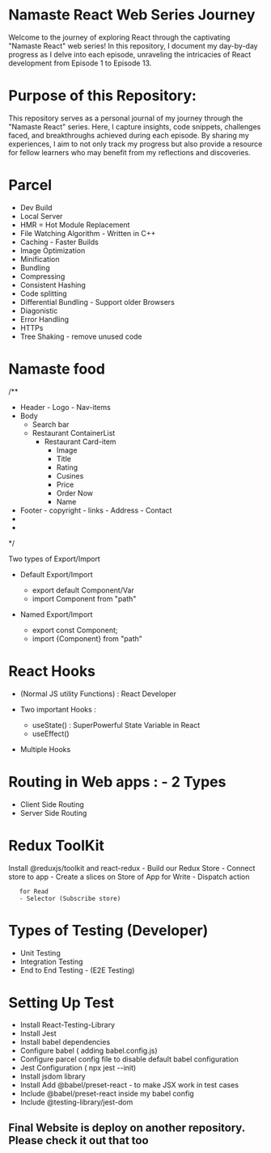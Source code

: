 ﻿# Namaste React Web Series Journey
 Welcome to the journey of exploring React through the captivating "Namaste React" web series! In this repository, I document my day-by-day progress as I delve into each episode, unraveling the intricacies of React development from Episode 1 to Episode 13.

# Purpose of this Repository:

This repository serves as a personal journal of my journey through the "Namaste React" series. Here, I capture insights, code snippets, challenges faced, and breakthroughs achieved during each episode. By sharing my experiences, I aim to not only track my progress but also provide a resource for fellow learners who may benefit from my reflections and discoveries.


# Parcel
- Dev Build
- Local Server
- HMR = Hot Module Replacement
- File Watching Algorithm - Written in C++
- Caching - Faster Builds
- Image Optimization
- Minification
- Bundling
- Compressing
- Consistent Hashing
- Code splitting
- Differential Bundling - Support older Browsers
- Diagonistic 
- Error Handling
- HTTPs
- Tree Shaking - remove unused code

# Namaste  food

/**
* Header
      - Logo
      - Nav-items
* Body
  - Search bar
  - Restaurant ContainerList
    - Restaurant Card-item
      - Image
      - Title
      - Rating
      - Cusines
      - Price
      - Order Now
      - Name
* Footer
      - copyright
      - links
      - Address
      - Contact
*
*
*/



Two types of Export/Import

- Default Export/Import
     - export default Component/Var
     - import Component from "path"


- Named Export/Import
     - export const Component;
     - import {Component} from  "path"


# React Hooks
 
 - (Normal JS utility Functions) : React Developer
 - Two important Hooks : 
     - useState()  : SuperPowerful State Variable in React
     - useEffect()

 - Multiple Hooks


 # Routing in Web apps : - 2 Types
   - Client Side Routing
   - Server Side Routing 



 # Redux ToolKit
 Install @reduxjs/toolkit and react-redux 
      - Build our Redux Store
      - Connect store to app
      - Create a slices on Store of App
       for Write 
       - Dispatch action
       
       for Read
       - Selector (Subscribe store)


# Types of Testing (Developer)
 - Unit Testing
 - Integration Testing
 - End to End Testing - (E2E Testing)


 # Setting Up Test
  - Install React-Testing-Library
  - Install Jest
  - Install babel dependencies 
  - Configure babel ( adding babel.config.js)
  - Configure parcel config file to disable default babel configuration
  - Jest Configuration ( npx jest --init)
  - Install jsdom library
  - Install Add @babel/preset-react - to make JSX work in test cases
  - Include @babel/preset-react inside my babel config
  - Include @testing-library/jest-dom

## Final Website is deploy on another repository. Please check it out that too
